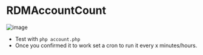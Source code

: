 # RDMAccountCount

![image](https://media.discordapp.net/attachments/473886293647163412/706785981025484871/Screenshot_20200504-103451_Discord.jpg)

- Test with `php account.php`
- Once you confirmed it to work set a cron to run it every x minutes/hours.
